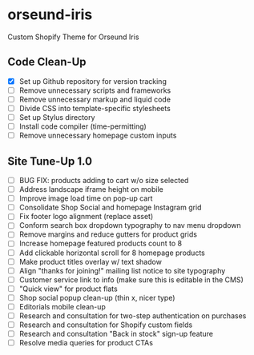 # orseund-iris
Custom Shopify Theme for Orseund Iris

## Code Clean-Up

- [x] Set up Github repository for version tracking
- [ ] Remove unnecessary scripts and frameworks
- [ ] Remove unnecessary markup and liquid code
- [ ] Divide CSS into template-specific stylesheets
- [ ] Set up Stylus directory
- [ ] Install code compiler (time-permitting)
- [ ] Remove unnecessary homepage custom inputs

## Site Tune-Up 1.0

- [ ] BUG FIX: products adding to cart w/o size selected
- [ ] Address landscape iframe height on mobile
- [ ] Improve image load time on pop-up cart
- [ ] Consolidate Shop Social and homepage Instagram grid
- [ ] Fix footer logo alignment (replace asset)
- [ ] Conform search box dropdown typography to nav menu dropdown
- [ ] Remove margins and reduce gutters for product grids
- [ ] Increase homepage featured products count to 8
- [ ] Add clickable horizontal scroll for 8 homepage products
- [ ] Make product titles overlay w/ text shadow
- [ ] Align "thanks for joining!" mailing list notice to site typography
- [ ] Customer service link to info (make sure this is editable in the CMS)
- [ ] "Quick view" for product flats
- [ ] Shop social popup clean-up (thin x, nicer type)
- [ ] Editorials mobile clean-up
- [ ] Research and consultation for two-step authentication on purchases
- [ ] Research and consultation for Shopify custom fields
- [ ] Research and consultation "Back in stock" sign-up feature
- [ ] Resolve media queries for product CTAs